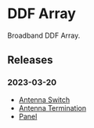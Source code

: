 # DDF Array

Broadband DDF Array.

## Releases

### 2023-03-20

- [Antenna Switch](https://charlieh0tel.github.io/ee_stuff/projects/ddf_big_array_antsw/releases/production-20230320/)
- [Antenna Termination](https://charlieh0tel.github.io/ee_stuff/projects/ddf_big_array_antterm/releases/production-20230320/)
- [Panel](https://charlieh0tel.github.io/ee_stuff/projects/ddf_big_array_panel/releases/production-20230320/)

